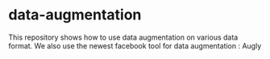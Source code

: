 # data-augmentation
This repository shows how to use data augmentation on various data format. We also use  the newest facebook tool for data augmentation : Augly
